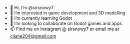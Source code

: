 - 👋 Hi, I’m @sirsnowy7
- 👀 I’m interested in game development and 3D modelling
- 🌱 I’m currently learning Godot
- 💞️ I’m looking to collaborate on Godot games and apps
- 📫 Find me on Instagram @ sirsnowy7 or email me at cjlane204@gmail.com

<!---
sirsnowy7/sirsnowy7 is a ✨ special ✨ repository because its `README.md` (this file) appears on your GitHub profile.
You can click the Preview link to take a look at your changes.
--->
